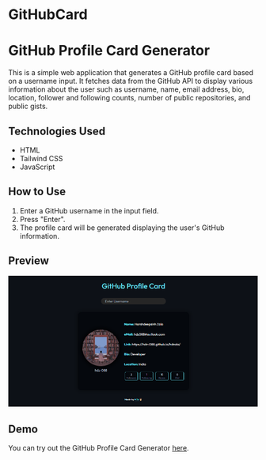 # GitHubCard

# GitHub Profile Card Generator

This is a simple web application that generates a GitHub profile card based on a username input. It fetches data from the GitHub API to display various information about the user such as username, name, email address, bio, location, follower and following counts, number of public repositories, and public gists.

## Technologies Used
- HTML
- Tailwind CSS
- JavaScript

## How to Use
1. Enter a GitHub username in the input field.
2. Press "Enter".
3. The profile card will be generated displaying the user's GitHub information.

## Preview
![GitHub Profile Card Generator](assets/githubprofilecard.png)

## Demo
You can try out the GitHub Profile Card Generator [here](https://hdz-088.github.io/GitHubCard/).
